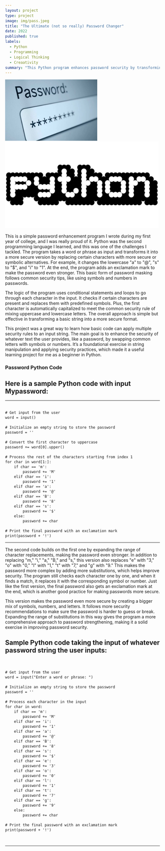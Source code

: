 ```yaml
---
layout: project
type: project
image: img/pass.jpeg
title: "The Ultimate (not so really) Password Changer"
date: 2022
published: true
labels:
  - Python
  - Programming
  - Logical Thinking
  - Creaativity 
summary: "This Python program enhances password security by transforming user input through character replacements, capitalization, and symbol insertion, applying common password-strengthening practices."
---
```


<img width="300px" class="img-fluid" src="../img/password.jpeg">
<img width="500px" class="img-fluid" src="../img/Python-Logo.png">


This is a simple password enhancement program I wrote during my first year of college, and I was really proud of it. Python was the second programming language I learned, and this was one of the challenges I tackled. The program takes a word or phrase as input and transforms it into a more secure version by replacing certain characters with more secure or symbolic alternatives. For example, it changes the lowercase "a" to "@", "s" to "$", and "i" to "1". At the end, the program adds an exclamation mark to make the password even stronger. This basic form of password masking follows common security tips, like using symbols and numbers in passwords.

The logic of the program uses conditional statements and loops to go through each character in the input. It checks if certain characters are present and replaces them with predefined symbols. Plus, the first character is automatically capitalized to meet the common security rule of mixing uppercase and lowercase letters. The overall approach is simple but effective in transforming a basic string into a more secure format.

This project was a great way to learn how basic code can apply multiple security rules to an input string. The main goal is to enhance the security of whatever text the user provides, like a password, by swapping common letters with symbols or numbers. It’s a foundational exercise in string manipulation and applying security practices, which made it a useful learning project for me as a beginner in Python.

### Password Python Code

## Here is a sample Python code with input Mypassword:

<hr>

<pre><code>
# Get input from the user
word = input()

# Initialize an empty string to store the password
password = ''

# Convert the first character to uppercase
password += word[0].upper()

# Process the rest of the characters starting from index 1
for char in word[1:]:
    if char == 'm':
        password += 'M'
    elif char == 'i':
        password += '1'
    elif char == 'a':
        password += '@'
    elif char == 'B':
        password += '8'
    elif char == 's':
        password += '$'
    else:
        password += char

# Print the final password with an exclamation mark
print(password + '!')
</code></pre>

<hr>

The second code builds on the first one by expanding the range of character replacements, making the password even stronger. In addition to replacing "m," "i," "a," "B," and "s," this version also replaces "e" with "3," "o" with "0," "l" with "1," "t" with "7," and "g" with "9." This makes the password more complex by adding more substitutions, which helps improve security. The program still checks each character one by one, and when it finds a match, it replaces it with the corresponding symbol or number. Just like the first version, the final password also gets an exclamation mark at the end, which is another good practice for making passwords more secure.

This version makes the password even more secure by creating a bigger mix of symbols, numbers, and letters. It follows more security recommendations to make sure the password is harder to guess or break. Expanding the range of substitutions in this way gives the program a more comprehensive approach to password strengthening, making it a solid exercise in improving password security.

## Sample Python code taking the input of whatever password string the user inputs:

<pre><code>

# Get input from the user
word = input("Enter a word or phrase: ")

# Initialize an empty string to store the password
password = ''

# Process each character in the input
for char in word:
    if char == 'm':
        password += 'M'
    elif char == 'i':
        password += '1'
    elif char == 'a':
        password += '@'
    elif char == 'B':
        password += '8'
    elif char == 's':
        password += '$'
    elif char == 'e':
        password += '3'
    elif char == 'o':
        password += '0'
    elif char == 'l':
        password += '1'
    elif char == 't':
        password += '7'
    elif char == 'g':
        password += '9'
    else:
        password += char

# Print the final password with an exclamation mark
print(password + '!')


<hr>


